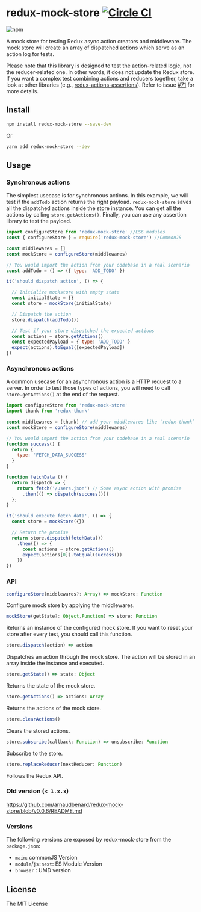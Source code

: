 # redux-mock-store [![Circle CI](https://circleci.com/gh/arnaudbenard/redux-mock-store/tree/master.svg?style=svg)](https://circleci.com/gh/arnaudbenard/redux-mock-store/tree/master)


![npm](https://nodei.co/npm/redux-mock-store.png?downloads=true&downloadRank=true&stars=true)

A mock store for testing Redux async action creators and middleware. The mock store will create an array of dispatched actions which serve as an action log for tests.

Please note that this library is designed to test the action-related logic, not the reducer-related one. In other words, it does not update the Redux store. If you want a complex test combining actions and reducers together, take a look at other libraries (e.g., [redux-actions-assertions](https://github.com/redux-things/redux-actions-assertions)). Refer to issue [#71](https://github.com/arnaudbenard/redux-mock-store/issues/71) for more details.

## Install

```bash
npm install redux-mock-store --save-dev
```

Or

```bash
yarn add redux-mock-store --dev
```

## Usage

### Synchronous actions

The simplest usecase is for synchronous actions. In this example, we will test if the `addTodo` action returns the right payload. `redux-mock-store` saves all the dispatched actions inside the store instance. You can get all the actions by calling `store.getActions()`. Finally, you can use any assertion library to test the payload.

```js
import configureStore from 'redux-mock-store' //ES6 modules
const { configureStore } = require('redux-mock-store') //CommonJS

const middlewares = []
const mockStore = configureStore(middlewares)

// You would import the action from your codebase in a real scenario
const addTodo = () => ({ type: 'ADD_TODO' })

it('should dispatch action', () => {

  // Initialize mockstore with empty state
  const initialState = {}
  const store = mockStore(initialState)

  // Dispatch the action
  store.dispatch(addTodo())

  // Test if your store dispatched the expected actions
  const actions = store.getActions()
  const expectedPayload = { type: 'ADD_TODO' }
  expect(actions).toEqual([expectedPayload])
})
```

### Asynchronous actions

A common usecase for an asynchronous action is a HTTP request to a server. In order to test those types of actions, you will need to call `store.getActions()` at the end of the request.

```js
import configureStore from 'redux-mock-store'
import thunk from 'redux-thunk'

const middlewares = [thunk] // add your middlewares like `redux-thunk`
const mockStore = configureStore(middlewares)

// You would import the action from your codebase in a real scenario
function success() {
  return {
    type: 'FETCH_DATA_SUCCESS'
  }
}

function fetchData () {
  return dispatch => {
    return fetch('/users.json') // Some async action with promise
      .then(() => dispatch(success()))
  };
}

it('should execute fetch data', () => {
  const store = mockStore({})

  // Return the promise
  return store.dispatch(fetchData())
    .then(() => {
      const actions = store.getActions()
      expect(actions[0]).toEqual(success())
    })
})
```

### API

```js
configureStore(middlewares?: Array) => mockStore: Function
```
Configure mock store by applying the middlewares.

```js
mockStore(getState?: Object,Function) => store: Function
```
Returns an instance of the configured mock store. If you want to reset your store after every test, you should call this function.

```js
store.dispatch(action) => action
```
Dispatches an action through the mock store. The action will be stored in an array inside the instance and executed.

```js
store.getState() => state: Object
```
Returns the state of the mock store.

```js
store.getActions() => actions: Array
```
Returns the actions of the mock store.

```js
store.clearActions()
```
Clears the stored actions.

```js
store.subscribe(callback: Function) => unsubscribe: Function
```
Subscribe to the store.

```js
store.replaceReducer(nextReducer: Function)
```
Follows the Redux API.

### Old version (`< 1.x.x`)

https://github.com/arnaudbenard/redux-mock-store/blob/v0.0.6/README.md

### Versions

The following versions are exposed by redux-mock-store from the `package.json`:

* `main`: commonJS Version
* `module`/`js:next`: ES Module Version
* `browser` : UMD version

## License

The MIT License